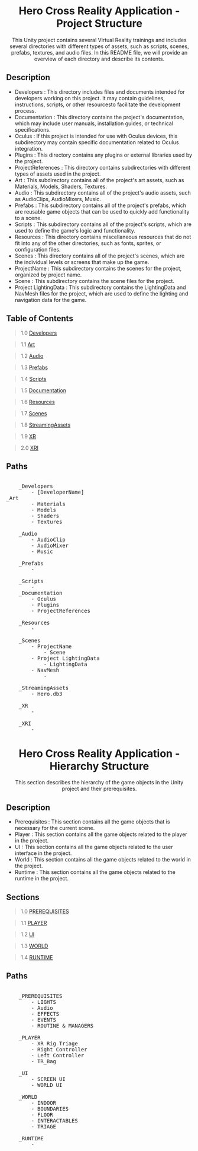<h1 align="center"> Hero Cross Reality Application - Project Structure </h1>

<p align="center"> This Unity project contains several Virtual Reality trainings and includes several directories with different types of assets, such as scripts, scenes, prefabs, textures, and audio files. In this README file, we will provide an overview of each directory and describe its contents.</p>

## Description

- Developers :
This directory includes files and documents intended for developers working on this project. It may contain guidelines, instructions, scripts, or other resourcesto facilitate the development process.
- Documentation :
This directory contains the project's documentation, which may include user manuals, installation guides, or technical specifications.
- Oculus :
If this project is intended for use with Oculus devices, this subdirectory may contain specific documentation related to Oculus integration.
- Plugins :
This directory contains any plugins or external libraries used by the project.
- ProjectReferences : 
This directory contains subdirectories with different types of assets used in the project. 
- Art :
This subdirectory contains all of the project's art assets, such as Materials, Models, Shaders, Textures.
- Audio :
This subdirectory contains all of the project's audio assets, such as AudioClips, AudioMixers, Music.
- Prefabs :
This subdirectory contains all of the project's prefabs, which are reusable game objects that can be used to quickly add functionality to a scene.
- Scripts :
This subdirectory contains all of the project's scripts, which are used to define the game's logic and functionality. 
- Resources :
This directory contains miscellaneous resources that do not fit into any of the other directories, such as fonts, sprites, or configuration files.
- Scenes :
This directory contains all of the project's scenes, which are the individual levels or screens that make up the game. 
- ProjectName :
This subdirectory contains the scenes for the project, organized by project name. 
- Scene :
This subdirectory contains the scene files for the project. 
- Project LightingData :
This subdirectory contains the LightingData and NavMesh files for the project, which are used to define the lighting and navigation data for the game.

## Table of Contents

> 1.0 [Developers](#structure-Developers) 

> 1.1 [Art](#structure-Art) 

> 1.2 [Audio](#structure-Audio) 

> 1.3 [Prefabs](#structure-Prefabs) 

> 1.4 [Scripts](#structure-Scripts) 

> 1.5 [Documentation](#structure-Documentation) 

> 1.6 [Resources](#structure-Resources) 

> 1.7 [Scenes](#structure-Scenes) 

> 1.8 [StreamingAssets](#structure-StreamingAssets) 

> 1.9 [XR](#structure-XR) 

> 2.0 [XRI](#structure-XRI)

## Paths

<pre>
<a name="structure-Developers">
	_Developers</a>
		- [DeveloperName]
<a name="structure-Art">_Art</a>
		- Materials
		- Models
		- Shaders
		- Textures
	<a name="structure-Audio">	
	_Audio</a>
		- AudioClip		
		- AudioMixer		
		- Music
	<a name="structure-">	
	_Prefabs</a>
		- 
<a name="structure-">
	_Scripts</a>
		-
	_<a name="structure-Documentation">Documentation</a>
		- <a name="structure-Oculus">Oculus</a>
		- <a name="structure-Plugins">Plugins</a>
		- <a name="structure-ProjectReferences">ProjectReferences</a>
		<a name="structure-">
	_Resources</a>
		-	
		<a name="structure-Scenes">	
	_Scenes</a>
		- ProjectName
			- Scene
		- Project LightingData
			- LightingData
		- NavMesh
			- 
		<a name="structure-StreamingAssets">
	_StreamingAssets</a>
		- Hero.db3
		<a name="structure-">
	_XR</a>
		-
		<a name="structure-">
	_XRI</a>
		-
</pre>

<a name="1.0"></a>
<a name="structure-Developers"></a>

<h1 align="center"> Hero Cross Reality Application - Hierarchy Structure </h1>

<p align="center">This section describes the hierarchy of the game objects in the Unity project and their prerequisites.</p>

## Description

- Prerequisites :
This section contains all the game objects that is necessary for the current scene.
- Player :
This section contains all the game objects related to the player in the project.
- UI :
This section contains all the game objects related to the user interface in the project.
- World :
This section contains all the game objects related to the world in the project.
- Runtime :
This section contains all the game objects related to the runtime in the project.

## Sections

> 1.0 [PREREQUISITES](#structure-PREREQUISITES) 

> 1.1 [PLAYER](#structure-PLAYER) 

> 1.2 [UI](#structure-UI) 

> 1.3 [WORLD](#structure-WORLD) 

> 1.4 [RUNTIME](#structure-RUNTIME) 

## Paths

<pre>
<a name="structure-PREREQUISITES">
	_PREREQUISITES</a>
		- LIGHTS
		- Audio
		- EFFECTS
		- EVENTS
		- ROUTINE & MANAGERS
<a name="structure-PLAYER">
	_PLAYER</a>
		- XR Rig Triage
		- Right Controller
		- Left Controller
		- TR_Bag
<a name="structure-UI">
	_UI</a>
		- SCREEN UI
		- WORLD UI
<a name="structure-WORLD">
	_WORLD</a>
		- INDOOR
		- BOUNDARIES
		- FLOOR
		- INTERACTABLES
		- TRIAGE	
<a name="structure-">
	_RUNTIME</a>
		- 
</pre>
